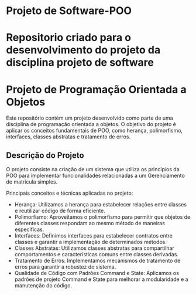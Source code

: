 # Projeto de Software-POO
 <h1>Repositorio criado para o desenvolvimento do projeto da disciplina projeto de software</h1>

 # Projeto de Programação Orientada a Objetos

Este repositório contém um projeto desenvolvido como parte de uma disciplina de programação orientada a objetos. O objetivo do projeto é aplicar os conceitos fundamentais de POO, como herança, polimorfismo, interfaces, classes abstratas e tratamento de erros.

## Descrição do Projeto

O projeto consiste na criação de um sistema que utiliza os princípios da POO para implementar funcionalidades relacionadas a um Gerenciamento de matrícula simples.

Principais conceitos e técnicas aplicadas no projeto:

- Herança: Utilizamos a herança para estabelecer relações entre classes e reutilizar código de forma eficiente.
- Polimorfismo: Aproveitamos o polimorfismo para permitir que objetos de diferentes classes respondam ao mesmo método de maneiras específicas.
- Interfaces: Definimos interfaces para estabelecer contratos entre classes e garantir a implementação de determinados métodos.
- Classes Abstratas: Utilizamos classes abstratas para compartilhar comportamentos e características comuns entre classes derivadas.
- Tratamento de Erros: Implementamos mecanismos de tratamento de erros para garantir a robustez do sistema.
- Qualidade de Código com Padrões Command e State: Aplicamos os padrões de projeto Command e State para melhorar a modularidade e a manutenção do código.


